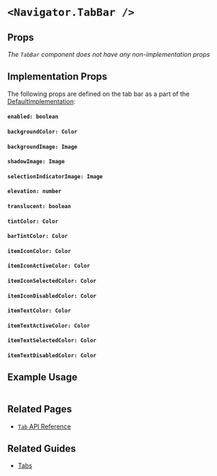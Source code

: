 # `<Navigator.TabBar />`


## Props

_The `TabBar` component does not have any non-implementation props_


## Implementation Props

The following props are defined on the tab bar as a part of the [DefaultImplementation](/docs/implementations/DefaultImplementation.md):

#### `enabled: boolean`

#### `backgroundColor: Color`

#### `backgroundImage: Image`

#### `shadowImage: Image`

#### `selectionIndicatorImage: Image`

#### `elevation: number`

#### `translucent: boolean`

#### `tintColor: Color`

#### `barTintColor: Color`

#### `itemIconColor: Color`

#### `itemIconActiveColor: Color`

#### `itemIconSelectedColor: Color`

#### `itemIconDisabledColor: Color`

#### `itemTextColor: Color`

#### `itemTextActiveColor: Color`

#### `itemTextSelectedColor: Color`

#### `itemTextDisabledColor: Color`


## Example Usage

```jsx

```

## Related Pages

- [`Tab` API Reference](/docs/api/navigator-tab.md)


## Related Guides

- [Tabs](/docs/guides/tabs.md)
